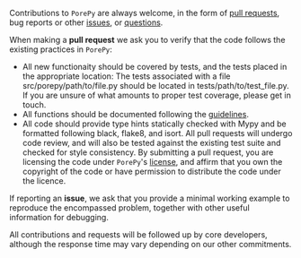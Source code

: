 Contributions to `PorePy` are always welcome, in the form of [pull requests](https://github.com/pmgbergen/porepy/pulls), bug reports or other [issues](https://github.com/pmgbergen/porepy/issues/new), or [questions](https://github.com/pmgbergen/porepy/discussions/new/choose). 

When making a **pull request** we ask you to verify that the code follows the existing practices in `PorePy`:
 * All new functionaity should be covered by tests, and the tests placed in the appropriate location: The tests associated with a file src/porepy/path/to/file.py should be located in tests/path/to/test_file.py. If you are unsure of what amounts to proper test coverage, please get in touch.
 * All functions should be documented following the [guidelines](https://pmgbergen.github.io/porepy/html/docsrc/howto/howto-docstring.html).
 * All code should provide type hints statically checked with Mypy and be formatted following black, flake8, and isort.
All pull requests will undergo code review, and will also be tested against the existing test suite and checked for style consistency.
By submitting a pull request, you are licensing the code under `PorePy`'s [license](https://github.com/pmgbergen/porepy/blob/develop/LICENSE), and affirm that you own the copyright of the code or have permission to distribute the code under the licence. 

If reporting an **issue**, we ask that you provide a minimal working example to reproduce the encompassed problem, together with other useful information for debugging.

All contributions and requests will be followed up by core developers, although the response time may vary depending on our other commitments. 

